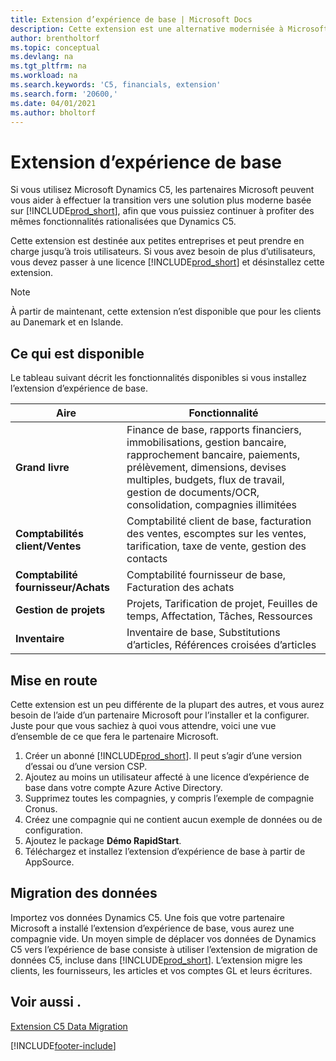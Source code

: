 ```yaml
---
title: Extension d’expérience de base | Microsoft Docs
description: Cette extension est une alternative modernisée à Microsoft Dynamics C5.
author: brentholtorf
ms.topic: conceptual
ms.devlang: na
ms.tgt_pltfrm: na
ms.workload: na
ms.search.keywords: 'C5, financials, extension'
ms.search.form: '20600,'
ms.date: 04/01/2021
ms.author: bholtorf
---
```


# <a name="the-basic-experience-extension"></a>Extension d’expérience de base

Si vous utilisez Microsoft Dynamics C5, les partenaires Microsoft peuvent vous aider à effectuer la transition vers une solution plus moderne basée sur [!INCLUDE[prod_short](includes/prod_short.md)], afin que vous puissiez continuer à profiter des mêmes fonctionnalités rationalisées que Dynamics C5.

Cette extension est destinée aux petites entreprises et peut prendre en charge jusqu’à trois utilisateurs. Si vous avez besoin de plus d’utilisateurs, vous devez passer à une licence [!INCLUDE[prod_short](includes/prod_short.md)] et désinstallez cette extension.

> [!NOTE]
> À partir de maintenant, cette extension n’est disponible que pour les clients au Danemark et en Islande.

## <a name="whats-available"></a>Ce qui est disponible

Le tableau suivant décrit les fonctionnalités disponibles si vous installez l’extension d’expérience de base.

|Aire  |Fonctionnalité  |
|---------|---------|
|**Grand livre** |Finance de base, rapports financiers, immobilisations, gestion bancaire, rapprochement bancaire, paiements, prélèvement, dimensions, devises multiples, budgets, flux de travail, gestion de documents/OCR, consolidation, compagnies illimitées|
|**Comptabilités client/Ventes** |Comptabilité client de base, facturation des ventes, escomptes sur les ventes, tarification, taxe de vente, gestion des contacts |
|**Comptabilité fournisseur/Achats** |Comptabilité fournisseur de base, Facturation des achats |
|**Gestion de projets** |Projets, Tarification de projet, Feuilles de temps, Affectation, Tâches, Ressources |
|**Inventaire** |Inventaire de base, Substitutions d’articles, Références croisées d’articles |

## <a name="getting-started"></a>Mise en route

Cette extension est un peu différente de la plupart des autres, et vous aurez besoin de l’aide d’un partenaire Microsoft pour l’installer et la configurer. Juste pour que vous sachiez à quoi vous attendre, voici une vue d’ensemble de ce que fera le partenaire Microsoft.

1. Créer un abonné [!INCLUDE[prod_short](includes/prod_short.md)]. Il peut s’agir d’une version d’essai ou d’une version CSP.
2. Ajoutez au moins un utilisateur affecté à une licence d’expérience de base dans votre compte Azure Active Directory.
3. Supprimez toutes les compagnies, y compris l’exemple de compagnie Cronus.
4. Créez une compagnie qui ne contient aucun exemple de données ou de configuration.
5. Ajoutez le package **Démo RapidStart**. <!--what does the package contain?-->
6. Téléchargez et installez l’extension d’expérience de base à partir de AppSource.

## <a name="migrating-data"></a>Migration des données

Importez vos données Dynamics C5. Une fois que votre partenaire Microsoft a installé l’extension d’expérience de base, vous aurez une compagnie vide. Un moyen simple de déplacer vos données de Dynamics C5 vers l’expérience de base consiste à utiliser l’extension de migration de données C5, incluse dans [!INCLUDE[prod_short](includes/prod_short.md)]. L’extension migre les clients, les fournisseurs, les articles et vos comptes GL et leurs écritures.

## <a name="see-also"></a>Voir aussi .

[Extension C5 Data Migration](ui-extensions-c5-data-migration.md)  

[!INCLUDE[footer-include](includes/footer-banner.md)]

